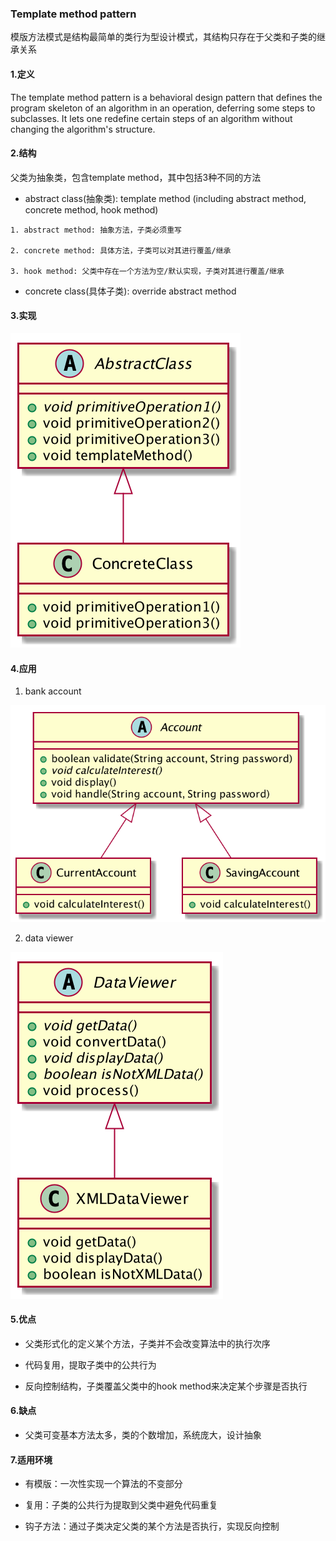 ### Template method pattern

模版方法模式是结构最简单的类行为型设计模式，其结构只存在于父类和子类的继承关系

#### 1.定义

The template method pattern is a behavioral design pattern that defines the program skeleton of an algorithm in an 
operation, deferring some steps to subclasses. It lets one redefine certain steps of an algorithm without changing the algorithm's structure.

#### 2.结构

父类为抽象类，包含template method，其中包括3种不同的方法

* abstract class(抽象类): template method (including abstract method, concrete method, hook method)

```$xslt
1. abstract method: 抽象方法，子类必须重写

2. concrete method: 具体方法，子类可以对其进行覆盖/继承

3. hook method: 父类中存在一个方法为空/默认实现，子类对其进行覆盖/继承
```

* concrete class(具体子类): override abstract method  

#### 3.实现

![](https://raw.githubusercontent.com/nyannko/coder-notes/master/img/templatemethodstructure.png)

#### 4.应用
   
1. bank account

![](https://raw.githubusercontent.com/nyannko/coder-notes/master/img/account.png)

2. data viewer

![](https://raw.githubusercontent.com/nyannko/coder-notes/master/img/dataviewer.png)


#### 5.优点

* 父类形式化的定义某个方法，子类并不会改变算法中的执行次序

* 代码复用，提取子类中的公共行为

* 反向控制结构，子类覆盖父类中的hook method来决定某个步骤是否执行

#### 6.缺点

* 父类可变基本方法太多，类的个数增加，系统庞大，设计抽象

#### 7.适用环境
* 有模版：一次性实现一个算法的不变部分

* 复用：子类的公共行为提取到父类中避免代码重复

* 钩子方法：通过子类决定父类的某个方法是否执行，实现反向控制
